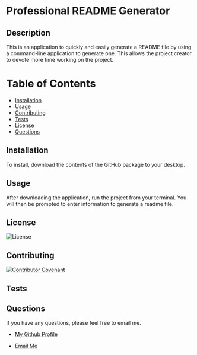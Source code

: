 
# Professional README Generator


## Description

This is an application to quickly and easily generate a README file by using a command-line application to generate one. This allows the project creator to devote more time working on the project.


# Table of Contents 
- [Installation](#installation)
- [Usage](#usage)
- [Contributing](#contributions)
- [Tests](#tests)
- [License](#license)
- [Questions](#questions)

## Installation

To install, download the contents of the GitHub package to your desktop.


## Usage

After downloading the application, run the project from your terminal. You will then be prompted to enter information to generate a readme file.


## License

![License](https://img.shields.io/badge/License-GPLv3-brightgreen.svg "License Badge")



## Contributing

[![Contributor Covenant](https://img.shields.io/badge/Contributor%20Covenant-v2.0%20adopted-ff69b4.svg)](CODE_OF_CONDUCT.md)




## Tests




## Questions

If you have any questions, please feel free to email me.
- [My Github Profile](https://github.com/https://github.com/https://github.com/igk1024/professional-readme-generator)

- [Email Me](idakrause@gmail.com)

  